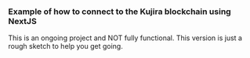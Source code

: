 ### Example of how to connect to the Kujira blockchain using NextJS

This is an ongoing project and NOT fully functional. This version is just a rough sketch to help you get going.